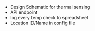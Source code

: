 -   Design Schematic for thermal sensing
-   API endpoint
-   log every temp check to spreadsheet
-   Location ID/Name in config file
